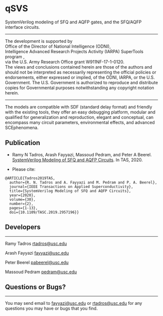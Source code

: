 # qSVS

SystemVerilog modeling of SFQ and AQFP gates, and the SFQ/AQFP interface circuits.  

--------------------------------------------------------------------------------
The development is supported by                                                 
   Office of the Director of National Intelligence (ODNI),            
   Intelligence Advanced Research Projects Activity (IARPA) SuperTools program ,          
   via the U.S. Army Research Office grant W911NF-17-1-0120.          
   The views and conclusions contained herein are those of the authors and should not be interpreted as necessarily representing the official policies or endorsements, either expressed or implied, of the ODNI, IARPA, or the U.S. Government. The U.S. Government is authorized to reproduce and distribute copies for Governmental purposes notwithstanding any copyright notation herein.
							
--------------------------------------------------------------------------------

The models are compatible with SDF (standard delay format) and friendly with the existing tools, they offer an easy debugging platform, modular and qualified for generalization and reproduction, elegant and conceptual, can encompass many circuit parameters, environmental effects, and advanced SCEphenomena.


## Publication

+ Ramy N Tadros, Arash Fayyazi, Massoud Pedram, and Peter A Beerel. [SystemVerilog Modeling of SFQ and AQFP Circuits](https://ieeexplore.ieee.org/abstract/document/8918472). In TAS, 2020.

+ Please cite:

```
@ARTICLE{Tadros2019TAS,
  author={R. N. Tadros and A. Fayyazi and M. Pedram and P. A. Beerel},
  journal={IEEE Transactions on Applied Superconductivity}, 
  title={SystemVerilog Modeling of SFQ and AQFP Circuits}, 
  year={2020},
  volume={30},
  number={2},
  pages={1-13},
  doi={10.1109/TASC.2019.2957196}}
```

## Developers
***********
Ramy Tadros <rtadros@usc.edu>

Arash Fayyazi <fayyazi@usc.edu>

Peter Beerel <pabeerel@usc.edu>

Massoud Pedram <pedram@usc.edu>


## Questions or Bugs?
***********
You may send email to  <fayyazi@usc.edu> or <rtadros@usc.edu> for any questions you may have or bugs that you find.
